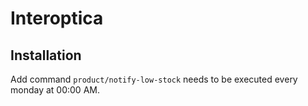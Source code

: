 # Interoptica


## Installation

Add command `product/notify-low-stock` needs to be executed every monday at 00:00 AM.
